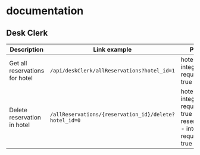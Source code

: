 # documentation

## Desk Clerk
| Description | Link example | Params | Method |
|-------------|--------------|--------|:------:|
| Get all reservations for hotel | `/api/deskClerk/allReservations?hotel_id=1` | hotel_id - integer, required = true | `GET` |
| Delete reservation in hotel | `/allReservations/{reservation_id}/delete?hotel_id=0` | hotel_id - integer, required = true  reservation_id - integer, required = true | `POST` |
